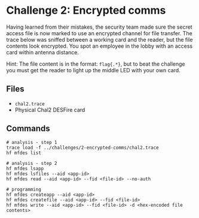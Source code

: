 # Challenge 2: Encrypted comms

Having learned from their mistakes, the security team made sure the secret access file is now marked to use an encrypted channel for file transfer. The trace below was sniffed between a working card and the reader, but the file contents look encrypted. You spot an employee in the lobby with an access card within antenna distance.

Hint: The file content is in the format: `flag{.*}`, but to beat the challenge you must get the reader to light up the middle LED with your own card.

## Files

- `chal2.trace`
- Physical Chal2 DESFire card

## Commands

```
# analysis - step 1
trace load -f ../challenges/2-encrypted-comms/chal2.trace
hf mfdes list

# analysis - step 2
hf mfdes lsapp
hf mfdes lsfiles --aid <app-id>
hf mfdes read --aid <app-id> --fid <file-id> --no-auth

# programming
hf mfdes createapp --aid <app-id>
hf mfdes createfile --aid <app-id> --fid <file-id>
hf mfdes write --aid <app-id> --fid <file-id> -d <hex-encoded file contents>
```
